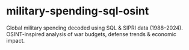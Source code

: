 # military-spending-sql-osint
Global military spending decoded using SQL &amp; SIPRI data (1988–2024). OSINT-inspired analysis of war budgets, defense trends &amp; economic impact.

